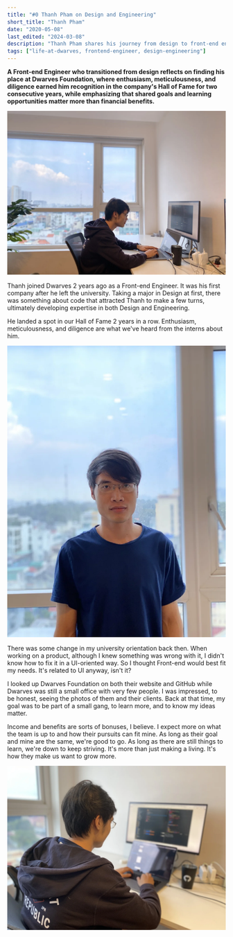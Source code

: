 ```yaml
---
title: "#0 Thanh Pham on Design and Engineering"
short_title: "Thanh Pham"
date: "2020-05-08"
last_edited: "2024-03-08"
description: "Thanh Pham shares his journey from design to front-end engineering at Dwarves, highlighting how finding alignment between personal and company goals creates an environment where growth is natural"
tags: ["life-at-dwarves, frontend-engineer, design-engineering"]
---
```


**A Front-end Engineer who transitioned from design reflects on finding his place at Dwarves Foundation, where enthusiasm, meticulousness, and diligence earned him recognition in the company's Hall of Fame for two consecutive years, while emphasizing that shared goals and learning opportunities matter more than financial benefits.**

![Thanh Pham - Front-end Engineer](assets/notion-image-1744047127233-iwbqn.webp)

Thanh joined Dwarves 2 years ago as a Front-end Engineer. It was his first company after he left the university. Taking a major in Design at first, there was something about code that attracted Thanh to make a few turns, ultimately developing expertise in both Design and Engineering.

He landed a spot in our Hall of Fame 2 years in a row. Enthusiasm, meticulousness, and diligence are what we've heard from the interns about him.

![Thanh Pham working with colleagues](assets/notion-image-1744047127976-h4eqh.webp)

There was some change in my university orientation back then. When working on a product, although I knew something was wrong with it, I didn't know how to fix it in a UI-oriented way. So I thought Front-end would best fit my needs. It's related to UI anyway, isn't it?

I looked up Dwarves Foundation on both their website and GitHub while Dwarves was still a small office with very few people. I was impressed, to be honest, seeing the photos of them and their clients. Back at that time, my goal was to be part of a small gang, to learn more, and to know my ideas matter.

Income and benefits are sorts of bonuses, I believe. I expect more on what the team is up to and how their pursuits can fit mine. As long as their goal and mine are the same, we're good to go. As long as there are still things to learn, we're down to keep striving. It's more than just making a living. It's how they make us want to grow more.

![Thanh Pham presenting his work](assets/notion-image-1744047128552-fctol.webp)
